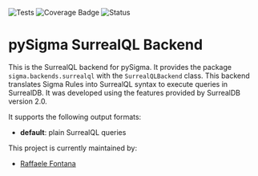 ![Tests](https://github.com/obviouslynotraffa/pySigma-backend-surrealql/actions/workflows/test.yml/badge.svg)
![Coverage Badge](https://img.shields.io/endpoint?url=https://gist.githubusercontent.com/obviouslynotraffa/bc9e3d4a25bb853d09a254612c34aa9c/raw/obviouslynotraffa-pySigma-backend-surrealql.json)
![Status](https://img.shields.io/badge/Status-pre--release-orange)

# pySigma SurrealQL Backend

This is the SurrealQL backend for pySigma. It provides the package `sigma.backends.surrealql` with the `SurrealQLBackend` class.
This backend translates Sigma Rules into SurrealQL syntax to execute queries in SurrealDB. It was developed using the features provided by SurrealDB version 2.0.

It supports the following output formats:

* **default**: plain SurrealQL queries

This project is currently maintained by:

* [Raffaele Fontana](https://github.com/obviouslynotraffa/)
